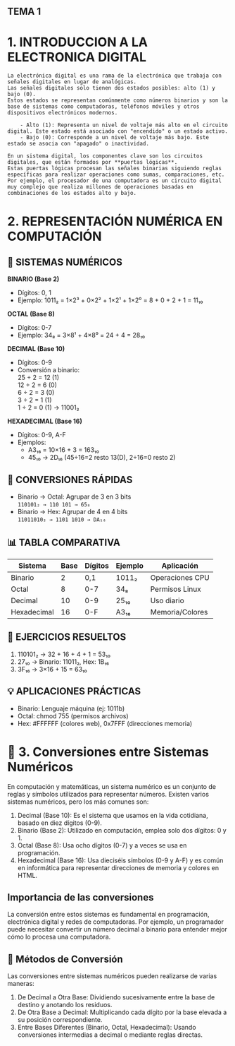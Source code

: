 ## TEMA 1

# 1. INTRODUCCION A LA ELECTRONICA DIGITAL

    La electrónica digital es una rama de la electrónica que trabaja con señales digitales en lugar de analógicas. 
    Las señales digitales solo tienen dos estados posibles: alto (1) y bajo (0).
    Estos estados se representan comúnmente como números binarios y son la base de sistemas como computadoras, teléfonos móviles y otros dispositivos electrónicos modernos.
    
        - Alto (1): Representa un nivel de voltaje más alto en el circuito digital. Este estado está asociado con "encendido" o un estado activo.
        - Bajo (0): Corresponde a un nivel de voltaje más bajo. Este estado se asocia con "apagado" o inactividad.

    En un sistema digital, los componentes clave son los circuitos digitales, que están formados por **puertas lógicas**. 
    Estas puertas lógicas procesan las señales binarias siguiendo reglas específicas para realizar operaciones como sumas, comparaciones, etc.
    Por ejemplo, el procesador de una computadora es un circuito digital muy complejo que realiza millones de operaciones basadas en combinaciones de los estados alto y bajo.


# 2. REPRESENTACIÓN NUMÉRICA EN COMPUTACIÓN

## 🔢 SISTEMAS NUMÉRICOS

 **BINARIO (Base 2)**  
   - Dígitos: 0, 1  
   - Ejemplo: 1011₂ = 1×2³ + 0×2² + 1×2¹ + 1×2⁰ = 8 + 0 + 2 + 1 = 11₁₀  

 **OCTAL (Base 8)**  
   - Dígitos: 0-7  
   - Ejemplo: 34₈ = 3×8¹ + 4×8⁰ = 24 + 4 = 28₁₀  

 **DECIMAL (Base 10)**  
   - Dígitos: 0-9  
   - Conversión a binario:  
     25 ÷ 2 = 12 (1)  
     12 ÷ 2 = 6 (0)  
     6 ÷ 2 = 3 (0)  
     3 ÷ 2 = 1 (1)  
     1 ÷ 2 = 0 (1) → 11001₂  

 **HEXADECIMAL (Base 16)**  
   - Dígitos: 0-9, A-F  
   - Ejemplos:  
     - A3₁₆ = 10×16 + 3 = 163₁₀  
     - 45₁₀ → 2D₁₆ (45÷16=2 resto 13(D), 2÷16=0 resto 2)  

## 🔄 CONVERSIONES RÁPIDAS

- Binario → Octal: Agrupar de 3 en 3 bits  
  `110101₂ → 110 101 → 65₈`  
- Binario → Hex: Agrupar de 4 en 4 bits  
  `11011010₂ → 1101 1010 → DA₁₆`  

## 📊 TABLA COMPARATIVA

| Sistema | Base | Dígitos | Ejemplo | Aplicación |
|---------|------|---------|---------|------------|
| Binario | 2 | 0,1 | 1011₂ | Operaciones CPU |
| Octal | 8 | 0-7 | 34₈ | Permisos Linux |
| Decimal | 10 | 0-9 | 25₁₀ | Uso diario |
| Hexadecimal | 16 | 0-F | A3₁₆ | Memoria/Colores |

## 📝 EJERCICIOS RESUELTOS

1. 110101₂ → 32 + 16 + 4 + 1 = 53₁₀  
2. 27₁₀ → Binario: 11011₂, Hex: 1B₁₆  
3. 3F₁₆ → 3×16 + 15 = 63₁₀  

## 💡 APLICACIONES PRÁCTICAS

- Binario: Lenguaje máquina (ej: 1011b)  
- Octal: chmod 755 (permisos archivos)  
- Hex: #FFFFFF (colores web), 0x7FFF (direcciones memoria)  

# 📌 3. Conversiones entre Sistemas Numéricos

En computación y matemáticas, un sistema numérico es un conjunto de reglas y símbolos utilizados para representar números. Existen varios sistemas 
numéricos, pero los más comunes son:

1. Decimal (Base 10): Es el sistema que usamos en la vida cotidiana, basado en diez dígitos (0-9).
2. Binario (Base 2): Utilizado en computación, emplea solo dos dígitos: 0 y 1.
3. Octal (Base 8): Usa ocho dígitos (0-7) y a veces se usa en programación.
4. Hexadecimal (Base 16): Usa dieciséis símbolos (0-9 y A-F) y es común en informática para representar direcciones de memoria y colores en HTML.

## Importancia de las conversiones

La conversión entre estos sistemas es fundamental en programación, electrónica digital y redes de computadoras. Por ejemplo, un programador puede necesitar convertir un número decimal a binario para entender mejor cómo lo procesa una computadora.

## 📝 Métodos de Conversión

Las conversiones entre sistemas numéricos pueden realizarse de varias maneras:

1.	De Decimal a Otra Base: Dividiendo sucesivamente entre la base de destino y anotando los residuos.
2.	De Otra Base a Decimal: Multiplicando cada dígito por la base elevada a su posición correspondiente.
3.	Entre Bases Diferentes (Binario, Octal, Hexadecimal): Usando conversiones intermedias a decimal o mediante reglas directas.